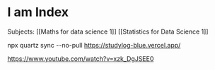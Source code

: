 # I am Index

Subjects:
[[Maths for data science 1]]
[[Statistics for Data Science 1]]


npx quartz sync --no-pull
https://studylog-blue.vercel.app/

https://www.youtube.com/watch?v=xzk_DgJSEE0
